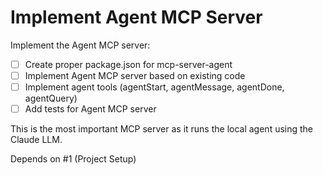 # Implement Agent MCP Server

Implement the Agent MCP server:

- [ ] Create proper package.json for mcp-server-agent
- [ ] Implement Agent MCP server based on existing code
- [ ] Implement agent tools (agentStart, agentMessage, agentDone, agentQuery)
- [ ] Add tests for Agent MCP server

This is the most important MCP server as it runs the local agent using the Claude LLM.

Depends on #1 (Project Setup)
